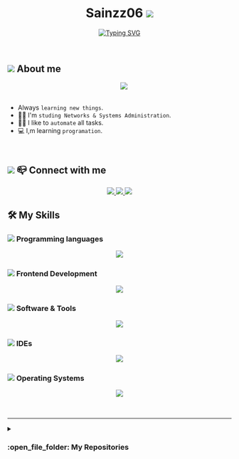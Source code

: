<h1 align="center">Sainzz06 <img src="https://media.giphy.com/media/hvRJCLFzcasrR4ia7z/giphy.gif" width="35"></h1>
<p align="center">
<a href="https://git.io/typing-svg"><img src="https://readme-typing-svg.demolab.com?font=Fira+Code&pause=1000&color=1FF71D&center=true&width=435&lines=Networks+%26+Systems+Administration;Coding;Learning" alt="Typing SVG" /></a>
</p>


<br>


	
## <picture aling = center><img src = "https://github.com/7oSkaaa/7oSkaaa/blob/main/Images/about_me.gif?raw=true" width = 50px></picture> About me

<picture> <img align="right" src="[https://github.com/7oSkaaa/7oSkaaa/blob/main/Images/Right_Side.gif?raw=true](https://media4.giphy.com/media/v1.Y2lkPTc5MGI3NjExZ2hyZTIzYmxpc2RyNjUwdDNxeWlpaW5jcTYxb3o5dnJuOWduYWF6eSZlcD12MV9pbnRlcm5hbF9naWZfYnlfaWQmY3Q9Zw/bGgsc5mWoryfgKBx1u/giphy.gif)" width = 250px></picture>

<br><br>
- Always `learning new things`.
- :student: I'm `studing Networks & Systems Administration`.
- :technologist: I like to `automate` all tasks.
- :computer: I,m learning `programation`.


<br>



## <picture> <img src=":mailbox_closed:" width="100px"> </picture>📪 Connect with me

<p align="center">
  <a href="mailto:adriansainzbolivar@gmail.com">
    <img src="https://skillicons.dev/icons?i=gmail" />
  </a>
  <a href="https://github.com/Sainzz06">
    <img src="https://skillicons.dev/icons?i=github" />
  </a>
  <a href="https://www.instagram.com/saincito_06?igsh=MWh3NXBiMXd4YzBueA==">
    <img src="https://skillicons.dev/icons?i=instagram" />
  </a>
</p>


## 🛠️ My Skills

### <picture> <img src = "https://github.com/7oSkaaa/7oSkaaa/blob/main/Images/Programming_Languages.gif?raw=true" width = 50px>  </picture> Programming languages

<p align="center">
  <a href="https://skillicons.dev">
    <img src="https://skillicons.dev/icons?i=python,bash" />
  </a>
</p>

### <picture> <img src = "https://github.com/7oSkaaa/7oSkaaa/blob/main/Images/Front_End.gif?raw=true" width = 50px>  </picture> Frontend Development
<p align="center">
  <a href="https://skillicons.dev">
    <img src="https://skillicons.dev/icons?i=html,css" />
  </a>
</p>

 ### <picture> <img src = "https://github.com/7oSkaaa/7oSkaaa/blob/main/Images/Software_Tools.gif?raw=true" width = 50px>  </picture> Software & Tools
 <p align="center">
  <a href="https://skillicons.dev">
    <img src="https://skillicons.dev/icons?i=mysql,github" />
  </a>
</p>

 ### <picture> <img src = "https://github.com/7oSkaaa/7oSkaaa/blob/main/Images/IDEs.gif?raw=true" width = 50px>  </picture> IDEs
 
 <p align="center">
  <a href="https://skillicons.dev">
    <img src="https://skillicons.dev/icons?i=vscode" />
  </a>
</p>

 

 ### <picture> <img src = "https://github.com/7oSkaaa/7oSkaaa/blob/main/Images/OS.gif?raw=true" width = 50px>  </picture> Operating Systems
 
 <p align="center">
  <a href="https://skillicons.dev">
    <img src="https://skillicons.dev/icons?i=windows,linux,ubuntu,kali" />
  </a>
</p>

<br> 




----
	

	
<details><summary><h3> :open_file_folder: My Repositories </h3></summary>

----
	

	
## 🐍 A Snake Eating my Contributions Graph
	
<p align = "center">
	<img src = "https://github.com/7oSkaaa/7oSkaaa/blob/output/github-contribution-grid-snake.svg?" alt = "Snake Game"/>
</p>
